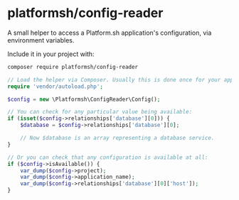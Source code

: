 # platformsh/config-reader

A small helper to access a Platform.sh application's configuration, via
environment variables.

Include it in your project with:

```bash
composer require platformsh/config-reader
```

```php
// Load the helper via Composer. Usually this is done once for your application.
require 'vendor/autoload.php';

$config = new \Platformsh\ConfigReader\Config();

// You can check for any particular value being available:
if (isset($config->relationships['database'][0])) {
    $database = $config->relationships['database'][0];

    // Now $database is an array representing a database service.
}

// Or you can check that any configuration is available at all:
if ($config->isAvailable()) {
    var_dump($config->project);
    var_dump($config->application_name);
    var_dump($config->relationships['database'][0]['host']);
}
```
